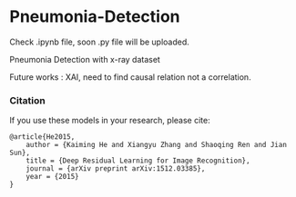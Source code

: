 # Pneumonia-Detection

Check .ipynb file, soon .py file will be uploaded.

Pneumonia Detection with x-ray dataset

Future works : XAI, need to find causal relation not a correlation.




### Citation

If you use these models in your research, please cite:

	@article{He2015,
		author = {Kaiming He and Xiangyu Zhang and Shaoqing Ren and Jian Sun},
		title = {Deep Residual Learning for Image Recognition},
		journal = {arXiv preprint arXiv:1512.03385},
		year = {2015}
	}
